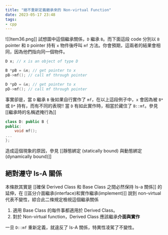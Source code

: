 ```yaml
---
title: "絕不重新定義繼承來的 Non-virtual Function"
date: 2023-05-17 23:48
tags:
- cpp
---
```

![[Item36.png]]
試想圖中這個繼承關係，`D` 繼承 `B`。而下面這段 code 分別以 `B` pointer 和 `D` pointer 持有 `x` 物件後呼叫 `mf` 方法。你會預期，這兩者的結果會相同，因為他們指向同一個物件。
```cpp
D x; // x is an object of type D

B *pB = &x; // get pointer to x
pB->mf(); // call mf through pointer

D *pD = &x; // get pointer to x
pD->mf(); // call mf through pointer
```

事實卻是，當 `D` 繼承 `B` 後如果自行實作了 `mf`，在以上這段例子中，`x` 會因為被 `B*` 或 `D*` 持有，而有不同的表現!! 當 `D` 有如此實作時，相當於藏住了 `B::mf`。參見 [[繼承時的名稱遮掩行為]]
```cpp
class D: public B {
public:
	void mf();
...
};
```

造成這個現象的原因，參見 [[靜態綁定 (statically bound) 與動態綁定 (dynamically bound)]]

## 絕對遵守 Is-A 關係
本條款其實是 [[確保 Derived Class 和 Base Class 之間必然保持 Is-a 關係]] 的延伸，在
[[區分介面繼承(interface)和實作繼承(implement)]] 說到 non-virtual 代表不變性，綜合此二條規定檢視這個繼承關係
1. 適用 Base Class 的每件事都適用於 Derived Class。
2. 對於 Non-virtual function，Derived Class 應該繼承**介面與實作**

一旦 `D::mf` 重新定義，就違反了 Is-A 關係，特異性凌駕了不變性。
